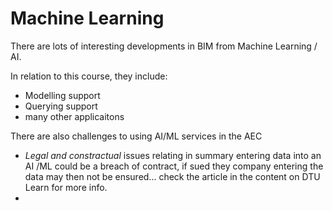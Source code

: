 # Machine Learning
There are lots of interesting developments in BIM from Machine Learning / AI.

In relation to this course, they include:

- Modelling support
- Querying support
- many other applicaitons

There are also challenges to using AI/ML services in the AEC
- *Legal and constractual* issues relating in summary entering data into an AI /ML could be a breach of contract, if sued they company entering the data may then not be ensured... check the article in the content on DTU Learn for more info.
- 
